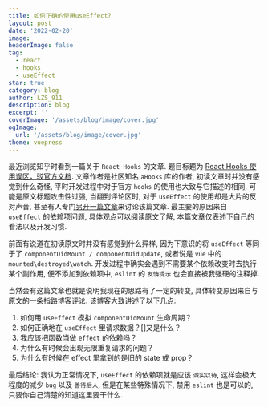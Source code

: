 ```yaml
---
title: 如何正确的使用useEffect?
layout: post
date: '2022-02-20'
image:
headerImage: false
tag:
  - react
  - hooks
  - useEffect
star: true
category: blog
author: LZS_911
description: blog
excerpt: ''
coverImage: '/assets/blog/image/cover.jpg'
ogImage:
  url: '/assets/blog/image/cover.jpg'
theme: vuepress  
---
```


最近浏览知乎时看到一篇关于 `React Hooks` 的文章. 题目标题为 [React Hooks 使用误区，驳官方文档](https://zhuanlan.zhihu.com/p/450513902). 文章作者是社区知名 `aHooks` 库的作者, 初读文章时并没有感觉到什么奇怪, 平时开发过程中对于官方 `hooks` 的使用也大致与它描述的相同, 可能是原文标题攻击性过强, 当翻到评论区时, 对于 `useEffect` 的使用却是大片的反对声音, 甚至有人专门[另开一篇文章](https://www.zhihu.com/question/508780830)来讨论该篇文章. 最主要的原因来自 `useEffect` 的依赖项问题, 具体观点可以阅读原文了解, 本篇文章仅表述下自己的看法以及开发习惯.

前面有说道在初读原文时并没有感觉到什么异样, 因为下意识的将 `useEffect` 等同于了 `componentDidMount / componentDidUpdate`, 或者说是 `vue` 中的 `mounted\destroyed\watch`. 开发过程中确实会遇到不需要某个依赖改变时去执行某个副作用, 便不添加到依赖项中, `eslint` 的 `友情提示` 也会直接被我强硬的注释掉.

当然会有这篇文章也就是说明我现在的思路有了一定的转变, 具体转变原因来自与原文的一条指路[博客](https://overreacted.io/zh-hans/a-complete-guide-to-useeffect/#tldr)评论. 该博客大致讲述了以下几点:

1. 如何用 `useEffect` 模拟 `componentDidMount` 生命周期？
2. 如何正确地在 `useEffect` 里请求数据？[]又是什么？
3. 我应该把函数当做 `effect` 的依赖吗？
4. 为什么有时候会出现无限重复请求的问题？
5. 为什么有时候在 effect 里拿到的是旧的 state 或 prop？

最后结论: 我认为正常情况下, `useEffect` 的依赖项就是应该 `诚实以待`, 这样会极大程度的减少 `bug` 以及 `善待后人`, 但是在某些特殊情况下, 禁用 `eslint` 也是可以的, 只要你自己清楚的知道这里要干什么.
